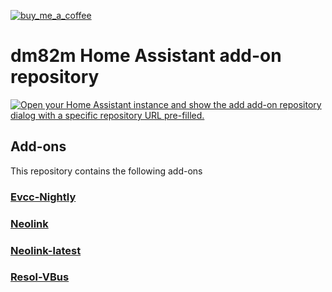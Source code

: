 [![buy_me_a_coffee](https://img.shields.io/badge/If%20you%20like%20it-Buy%20me%20a%20coffee-yellow.svg?style=for-the-badge)](https://www.buymeacoffee.com/dirkmaucher)

# dm82m Home Assistant add-on repository

[![Open your Home Assistant instance and show the add add-on repository dialog with a specific repository URL pre-filled.](https://my.home-assistant.io/badges/supervisor_add_addon_repository.svg)](https://my.home-assistant.io/redirect/supervisor_add_addon_repository/?repository_url=https%3A%2F%2Fgithub.com%2Fdm82m%2Fhassio-addons)

## Add-ons

This repository contains the following add-ons

### [Evcc-Nightly](./evcc-nightly)

### [Neolink](./neolink)

### [Neolink-latest](./neolink-latest)

### [Resol-VBus](./resol-vbus)
